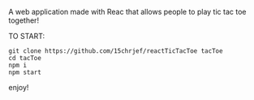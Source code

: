A web application made with Reac that allows people to play tic tac toe together!

TO START:

```
git clone https://github.com/15chrjef/reactTicTacToe tacToe
cd tacToe
npm i
npm start
```
enjoy!

